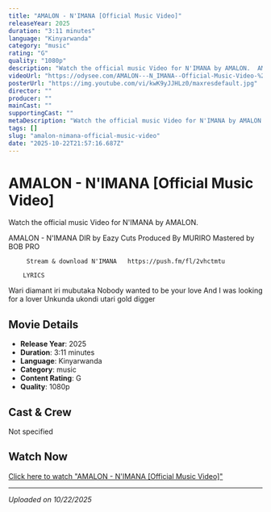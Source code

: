 ```yaml
---
title: "AMALON - N'IMANA [Official Music Video]"
releaseYear: 2025
duration: "3:11 minutes"
language: "Kinyarwanda"
category: "music"
rating: "G"
quality: "1080p"
description: "Watch the official music Video for N'IMANA by AMALON.  AMALON - N'IMANA         DIR by Eazy Cuts         Produced By MURIRO         Mastered by BOB PRO                  Stream & download N'IMANA   https://push.fm/fl/2vhctmtu​                            LYRICS Wari diamant iri mubutaka Nobody wanted to be your love And I was looking for a lover Unkunda ukondi utari gold digger"
videoUrl: "https://odysee.com/AMALON---N_IMANA--Official-Music-Video-%281080P_HD%29:e93a411454884f782888f9ea808657774a6d06ff"
posterUrl: "https://img.youtube.com/vi/kwK9yJJHLz0/maxresdefault.jpg"
director: ""
producer: ""
mainCast: ""
supportingCast: ""
metaDescription: "Watch the official music Video for N'IMANA by AMALON.  AMALON - N'IMANA         DIR by Eazy Cuts         Produced By MURIRO         Mastered by BOB PRO                  Stream & download N'IMANA   https://push.fm/fl/2vhctmtu​                            LYRICS Wari diamant iri mubutaka Nobody wanted to be your love And I was looking for a lover Unkunda ukondi utari gold digger"
tags: []
slug: "amalon-nimana-official-music-video"
date: "2025-10-22T21:57:16.687Z"
---
```


# AMALON - N'IMANA [Official Music Video]

Watch the official music Video for N'IMANA by AMALON.

AMALON - N'IMANA
        DIR by Eazy Cuts
        Produced By MURIRO
        Mastered by BOB PRO
       
         Stream & download N'IMANA   https://push.fm/fl/2vhctmtu​
                  
        LYRICS
Wari diamant iri mubutaka
Nobody wanted to be your love
And I was looking for a lover
Unkunda ukondi utari gold digger

## Movie Details

- **Release Year**: 2025
- **Duration**: 3:11 minutes
- **Language**: Kinyarwanda
- **Category**: music
- **Content Rating**: G
- **Quality**: 1080p

## Cast & Crew

Not specified

## Watch Now

[Click here to watch "AMALON - N'IMANA [Official Music Video]"](https://odysee.com/AMALON---N_IMANA--Official-Music-Video-%281080P_HD%29:e93a411454884f782888f9ea808657774a6d06ff)

---

*Uploaded on 10/22/2025*
